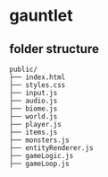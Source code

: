 # gauntlet

## folder structure
```
public/
├── index.html
├── styles.css
├── input.js
├── audio.js
├── biome.js
├── world.js
├── player.js
├── items.js
├── monsters.js
├── entityRenderer.js
├── gameLogic.js
├── gameLoop.js
```